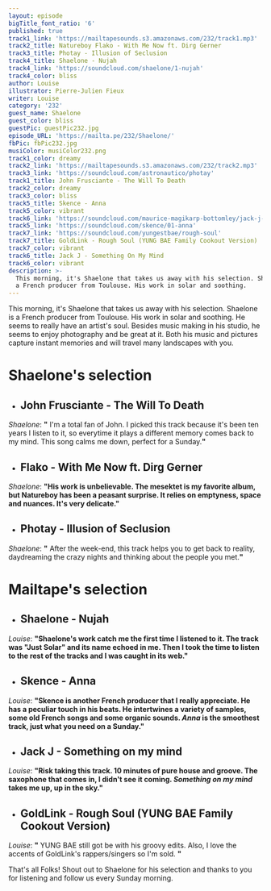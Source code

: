 ```yaml
---
layout: episode
bigTitle_font_ratio: '6'
published: true
track1_link: 'https://mailtapesounds.s3.amazonaws.com/232/track1.mp3'
track2_title: Natureboy Flako - With Me Now ft. Dirg Gerner
track3_title: Photay - Illusion of Seclusion
track4_title: Shaelone - Nujah
track4_link: 'https://soundcloud.com/shaelone/1-nujah'
track4_color: bliss
author: Louise
illustrator: Pierre-Julien Fieux
writer: Louise
category: '232'
guest_name: Shaelone
guest_color: bliss
guestPic: guestPic232.jpg
episode_URL: 'https://mailta.pe/232/Shaelone/'
fbPic: fbPic232.jpg
musiColor: musiColor232.png
track1_color: dreamy
track2_link: 'https://mailtapesounds.s3.amazonaws.com/232/track2.mp3'
track3_link: 'https://soundcloud.com/astronautico/photay'
track1_title: John Frusciante - The Will To Death
track2_color: dreamy
track3_color: bliss
track5_title: Skence - Anna
track5_color: vibrant
track6_link: 'https://soundcloud.com/maurice-magikarp-bottomley/jack-j-something-on-my-mind'
track5_link: 'https://soundcloud.com/skence/01-anna'
track7_link: 'https://soundcloud.com/yungestbae/rough-soul'
track7_title: GoldLink - Rough Soul (YUNG BAE Family Cookout Version)
track7_color: vibrant
track6_title: Jack J - Something On My Mind
track6_color: vibrant
description: >-
  This morning, it's Shaelone that takes us away with his selection. Shaelone is
  a French producer from Toulouse. His work in solar and soothing.
---
```

<p id="introduction">This morning, it's Shaelone that takes us away with his selection. Shaelone is a French producer from Toulouse. His work in solar and soothing. He seems to really have an artist's soul. Besides music making in his studio, he seems to enjoy photography and be great at it. Both his music and pictures capture instant memories and will travel many landscapes with you.</p>

# **Shaelone's selection**

+ ## John Frusciante - The Will To Death
_Shaelone_: **"** I'm a total fan of John. I picked this track because it's been ten years I listen to it, so everytime it plays a different memory comes back to my mind. This song calms me down, perfect for a Sunday.**"**

+ ## Flako - With Me Now ft. Dirg Gerner
_Shaelone_: **"**His work is unbelievable. The mesektet is my favorite album, but Natureboy has been a peasant surprise. It relies on emptyness, space and nuances. It's very delicate.**"**

+ ## Photay - Illusion of Seclusion
_Shaelone_: **"** After the week-end, this track helps you to get back to reality, daydreaming the crazy nights and thinking about the people you met.**"**

# **Mailtape's selection**

+ ## Shaelone - Nujah
_Louise_: **"**Shaelone's work catch me the first time I listened to it. The track was "Just Solar" and its name echoed in me. Then I took the time to listen to the rest of the tracks and I was caught in its web.**"**

+ ## Skence - Anna
_Louise_: **"**Skence is another French producer that I really appreciate. He has a peculiar touch in his beats. He intertwines a variety of samples, some old French songs and some organic sounds. _Anna_ is the smoothest track, just what you need on a Sunday.**"**

+ ## Jack J - Something on my mind
_Louise_: **"**Risk taking this track. 10 minutes of pure house and groove. The saxophone that comes in, I didn't see it coming. _Something on my mind_ takes me up, up in the sky.**"**

+ ## GoldLink - Rough Soul (YUNG BAE Family Cookout Version)
_Louise_: **"** YUNG BAE still got be with his groovy edits. Also, I love the accents of GoldLink's rappers/singers so I'm sold. **"**

<p id="outroduction">That's all Folks! Shout out to Shaelone for his selection and thanks to you for listening and follow us every Sunday morning.</p>
